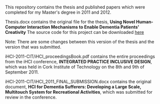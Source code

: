 This repository contains the thesis and published papers which were completed for my Master's degree in 2011 and 2012.

Thesis.docx contains the original file for the thesis, **Using Novel Human-Computer Interaction Mechanisms to Enable Dementia Patients' Creativity**
The source code for this project can be downloaded [here](https://github.com/buckning/masters-app)

Note: There are some changes between this version of the thesis and the version that was submitted.

iHCI-2011-CIT/iHCI_proceedingsBook.pdf contains the entire proceedings from the iHCI conference, **INTEGRATED PRACTICE INCLUSIVE DESIGN**, which was held in Cork Institute of Technology on the 8th and 9th of September 2011.

iHCI-2011-CIT/iHCI_2011_FINAL_SUBMISSION.docx contains the original document, **HCI for Dementia Sufferers: Developing a Large Scale, Multitouch System for Recreational Activities**, which was submitted for review in the conference.
